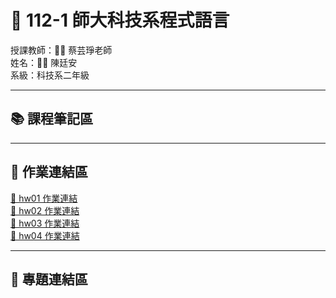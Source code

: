 # 🚀 112-1 師大科技系程式語言
授課教師：👩‍🏫 蔡芸琤老師<br>
姓名：👨‍💻 陳廷安<br>
系級：科技系二年級<br>

---

## 📚 課程筆記區

---

## 📝 作業連結區
[📄 hw01 作業連結](https://youtu.be/M0zquROZXMg)<br>
[📄 hw02 作業連結](https://hackmd.io/@nrps9909/BJjYdbffA)<br>
[📄 hw03 作業連結]()<br>
[📄 hw04 作業連結]()<br>

---

## 🔗 專題連結區
